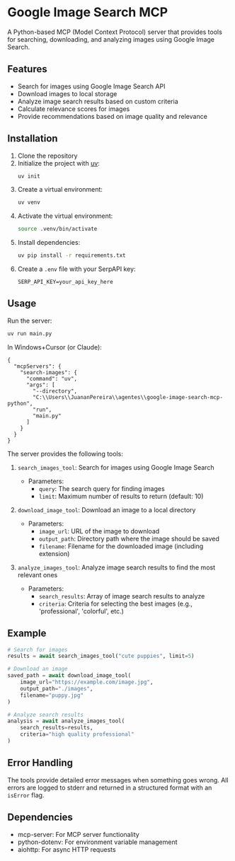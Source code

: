 # Google Image Search MCP

A Python-based MCP (Model Context Protocol) server that provides tools for searching, downloading, and analyzing images using Google Image Search.

## Features

- Search for images using Google Image Search API
- Download images to local storage
- Analyze image search results based on custom criteria
- Calculate relevance scores for images
- Provide recommendations based on image quality and relevance

## Installation

1. Clone the repository
2. Initialize the project with [uv](https://github.com/astral-sh/uv):
   ```bash
   uv init
   ```
3. Create a virtual environment:
   ```bash
   uv venv
   ```
4. Activate the virtual environment:
   ```bash
   source .venv/bin/activate
   ```
5. Install dependencies:
   ```bash
   uv pip install -r requirements.txt
   ```
6. Create a `.env` file with your SerpAPI key:
   ```
   SERP_API_KEY=your_api_key_here
   ```

## Usage

Run the server:

```bash
uv run main.py
```

In Windows+Cursor (or Claude):

```
{
  "mcpServers": {
    "search-images": {
      "command": "uv",
      "args": [
        "--directory",
        "C:\\Users\\JuananPereira\\agentes\\google-image-search-mcp-python",
        "run",
        "main.py"
      ]
    }
  }
}
```

The server provides the following tools:

1. `search_images_tool`: Search for images using Google Image Search

   - Parameters:
     - `query`: The search query for finding images
     - `limit`: Maximum number of results to return (default: 10)

2. `download_image_tool`: Download an image to a local directory

   - Parameters:
     - `image_url`: URL of the image to download
     - `output_path`: Directory path where the image should be saved
     - `filename`: Filename for the downloaded image (including extension)

3. `analyze_images_tool`: Analyze image search results to find the most relevant ones
   - Parameters:
     - `search_results`: Array of image search results to analyze
     - `criteria`: Criteria for selecting the best images (e.g., 'professional', 'colorful', etc.)

## Example

```python
# Search for images
results = await search_images_tool("cute puppies", limit=5)

# Download an image
saved_path = await download_image_tool(
    image_url="https://example.com/image.jpg",
    output_path="./images",
    filename="puppy.jpg"
)

# Analyze search results
analysis = await analyze_images_tool(
    search_results=results,
    criteria="high quality professional"
)
```

## Error Handling

The tools provide detailed error messages when something goes wrong. All errors are logged to stderr and returned in a structured format with an `isError` flag.

## Dependencies

- mcp-server: For MCP server functionality
- python-dotenv: For environment variable management
- aiohttp: For async HTTP requests
